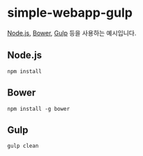 # simple-webapp-gulp
[Node.js](https://nodejs.org/), [Bower](https://bower.io/), [Gulp](http://gulpjs.com/) 등을 사용하는 예시입니다.

## Node.js
`npm install`
## Bower
`npm install -g bower`
## Gulp
`gulp clean`

